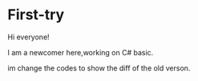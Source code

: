 # First-try

Hi everyone!

I am a newcomer here,working on C# basic.

im change the codes to show the diff of the old verson.
